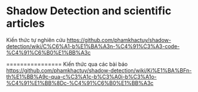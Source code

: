 Shadow Detection and scientific articles
================
Kiến thức tự nghiên cứu
https://github.com/phamkhactuy/shadow-detection/wiki/C%C6%A1-b%E1%BA%A3n-%C4%91%C3%A3-code-%C4%91%C6%B0%E1%BB%A3c

================
Kiến thức qua các bài báo
https://github.com/phamkhactuy/shadow-detection/wiki/Ki%E1%BA%BFn-th%E1%BB%A9c-qua-c%C3%A1c-b%C3%A0i-b%C3%A1o-%C4%91%E1%BB%8Dc-%C4%91%C6%B0%E1%BB%A3c
